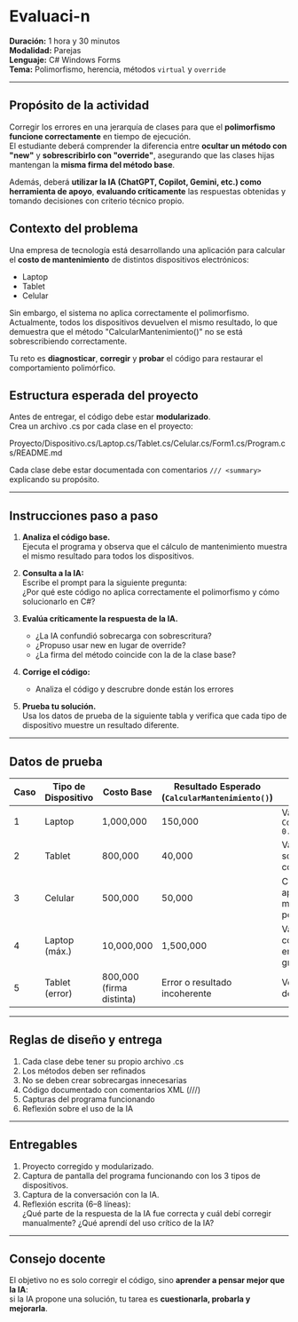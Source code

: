 # Evaluaci-n

**Duración:** 1 hora y 30 minutos  
**Modalidad:** Parejas  
**Lenguaje:** C# Windows Forms  
**Tema:** Polimorfismo, herencia, métodos `virtual` y `override`  

---

## Propósito de la actividad

Corregir los errores en una jerarquía de clases para que el **polimorfismo funcione correctamente** en tiempo de ejecución.  
El estudiante deberá comprender la diferencia entre **ocultar un método con "new"** y **sobrescribirlo con "override"**, asegurando que las clases hijas mantengan la **misma firma del método base**.

Además, deberá **utilizar la IA (ChatGPT, Copilot, Gemini, etc.) como herramienta de apoyo**, **evaluando críticamente** las respuestas obtenidas y tomando decisiones con criterio técnico propio.



## Contexto del problema

Una empresa de tecnología está desarrollando una aplicación para calcular el **costo de mantenimiento** de distintos dispositivos electrónicos:

- Laptop  
- Tablet  
- Celular  

Sin embargo, el sistema no aplica correctamente el polimorfismo.  
Actualmente, todos los dispositivos devuelven el mismo resultado, lo que demuestra que el método "CalcularMantenimiento()" no se está sobrescribiendo correctamente.

Tu reto es **diagnosticar**, **corregir** y **probar** el código para restaurar el comportamiento polimórfico.



## Estructura esperada del proyecto

Antes de entregar, el código debe estar **modularizado**.  
Crea un archivo .cs por cada clase en el proyecto:

Proyecto/Dispositivo.cs/Laptop.cs/Tablet.cs/Celular.cs/Form1.cs/Program.cs/README.md


Cada clase debe estar documentada con comentarios `/// <summary>` explicando su propósito.

---

## Instrucciones paso a paso

1. **Analiza el código base.**  
   Ejecuta el programa y observa que el cálculo de mantenimiento muestra el mismo resultado para todos los dispositivos.

2. **Consulta a la IA:**  
   Escribe el prompt para la siguiente pregunta:  
   ¿Por qué este código no aplica correctamente el polimorfismo y cómo solucionarlo en C#?

3. **Evalúa críticamente la respuesta de la IA.**  
   - ¿La IA confundió sobrecarga con sobrescritura?  
   - ¿Propuso usar new en lugar de override?  
   - ¿La firma del método coincide con la de la clase base?

4. **Corrige el código:**  
   - Analiza el código y descrubre donde están los errores

5. **Prueba tu solución.**  
   Usa los datos de prueba de la siguiente tabla y verifica que cada tipo de dispositivo muestre un resultado diferente.

---

## Datos de prueba

| Caso | Tipo de Dispositivo | Costo Base | Resultado Esperado (`CalcularMantenimiento()`) | Propósito |
|------|----------------------|-------------|-----------------------------------------------|------------|
| 1 | Laptop | 1,000,000 | 150,000 | Validar fórmula `CostoBase * 0.15` |
| 2 | Tablet | 800,000 | 40,000 | Validar sobrescritura con `override` |
| 3 | Celular | 500,000 | 50,000 | Confirmar aplicación del método polimórfico |
| 4 | Laptop (máx.) | 10,000,000 | 1,500,000 | Validar comportamiento en valores grandes |
| 5 | Tablet (error) | 800,000 (firma distinta) | Error o resultado incoherente | Verificar ruptura de polimorfismo |

---

## Reglas de diseño y entrega

1. Cada clase debe tener su propio archivo .cs  
2. Los métodos deben ser refinados  
3. No se deben crear sobrecargas innecesarias  
4. Código documentado con comentarios XML (///)  
5. Capturas del programa funcionando  
6. Reflexión sobre el uso de la IA

---

## Entregables

1. Proyecto corregido y modularizado.  
2. Captura de pantalla del programa funcionando con los 3 tipos de dispositivos.  
3. Captura de la conversación con la IA.  
4. Reflexión escrita (6–8 líneas):  
   ¿Qué parte de la respuesta de la IA fue correcta y cuál debí corregir manualmente? ¿Qué aprendí del uso crítico de la IA?

---

## Consejo docente
El objetivo no es solo corregir el código, sino **aprender a pensar mejor que la IA**:  
si la IA propone una solución, tu tarea es **cuestionarla, probarla y mejorarla**.




